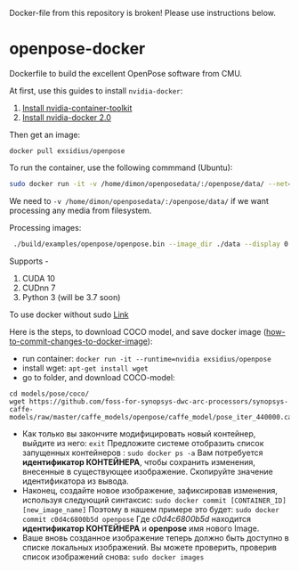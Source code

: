 Docker-file from this repository is broken!
Please use instructions below.

# openpose-docker
Dockerfile to build the excellent OpenPose software from CMU.

At first, use this guides to install `nvidia-docker`:
1. [Install nvidia-container-toolkit](https://github.com/NVIDIA/nvidia-docker#ubuntu-160418042004-debian-jessiestretchbuster)
2. [Install nvidia-docker 2.0](https://github.com/nvidia/nvidia-docker/wiki/Installation-(version-2.0))

Then get an image:
```
docker pull exsidius/openpose
```

To run the container, use the following commmand (Ubuntu):

```bash
sudo docker run -it -v /home/dimon/openposedata/:/openpose/data/ --net=host -e DISPLAY --runtime=nvidia exsidius/openpose
```

We need to `-v /home/dimon/openposedata/:/openpose/data/` if we want processing any media from filesystem.

Processing images:
```bash
 ./build/examples/openpose/openpose.bin --image_dir ./data --display 0 --write_json ./data/result --write_images ./data/result --face --hand

```

Supports - 
1. CUDA 10
2. CUDnn 7
3. Python 3 (will be 3.7 soon)

To use docker without sudo [Link](https://github.com/sindresorhus/guides/blob/master/docker-without-sudo.md)



Here is the steps, to download COCO model, and save docker image ([how-to-commit-changes-to-docker-image](https://phoenixnap.com/kb/how-to-commit-changes-to-docker-image)):
* run container: `docker run -it --runtime=nvidia exsidius/openpose`
* install wget: `apt-get install wget`
* go to folder, and download COCO-model:
```
cd models/pose/coco/
wget https://github.com/foss-for-synopsys-dwc-arc-processors/synopsys-caffe-models/raw/master/caffe_models/openpose/caffe_model/pose_iter_440000.caffemodel
```
* Как только вы закончите модифицировать новый контейнер, выйдите из него:
`exit`
Предложите системе отобразить список запущенных контейнеров :
`sudo docker ps -a`
Вам потребуется **идентификатор КОНТЕЙНЕРА**, чтобы сохранить изменения, внесенные в существующее изображение. Скопируйте значение идентификатора из вывода.
* Наконец, создайте новое изображение, зафиксировав изменения, используя следующий синтаксис:
`sudo docker commit [CONTAINER_ID] [new_image_name]`
Поэтому в нашем примере это будет:
`sudo docker commit c0d4c6800b5d openpose`
Где *c0d4c6800b5d* находится **идентификатор КОНТЕЙНЕРА** и **openpose** имя нового Image.
* Ваше вновь созданное изображение теперь должно быть доступно в списке локальных изображений. Вы можете проверить, проверив список изображений снова:
`sudo docker images`
